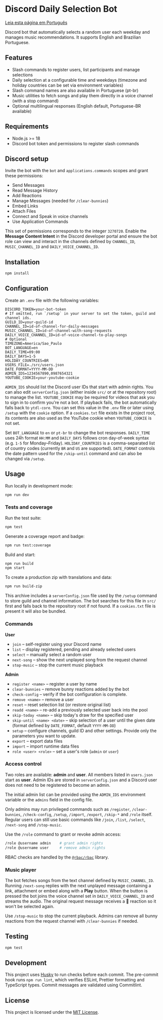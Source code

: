 # Discord Daily Selection Bot
[Leia esta página em Português](README.pt-br.md)

Discord bot that automatically selects a random user each weekday and manages music recommendations. It supports English and Brazilian Portuguese.

## Features

- Slash commands to register users, list participants and manage selections
- Daily selection at a configurable time and weekdays
  (timezone and holiday countries can be set via environment variables)
- Slash command names are also available in Portuguese (pt-br)
- Music utilities to fetch songs and play them directly in a voice channel (with a stop command)
- Optional multilingual responses (English default, Portuguese-BR available)

## Requirements

- Node.js >= 18
- Discord bot token and permissions to register slash commands

## Discord setup

Invite the bot with the `bot` and `applications.commands` scopes and grant these
permissions:

- Send Messages
- Read Message History
- Add Reactions
- Manage Messages (needed for `/clear-bunnies`)
- Embed Links
- Attach Files
- Connect and Speak in voice channels
- Use Application Commands

This set of permissions corresponds to the integer `3270720`.
Enable the **Message Content Intent** in the Discord developer portal and ensure
the bot role can view and interact in the channels defined by
`CHANNEL_ID`, `MUSIC_CHANNEL_ID` and `DAILY_VOICE_CHANNEL_ID`.

## Installation

```bash
npm install
```

## Configuration

Create an `.env` file with the following variables:

```
DISCORD_TOKEN=your-bot-token
# If omitted, run `/setup` in your server to set the token, guild and channel ids.
GUILD_ID=your-guild-id
CHANNEL_ID=id-of-channel-for-daily-messages
MUSIC_CHANNEL_ID=id-of-channel-with-song-requests
DAILY_VOICE_CHANNEL_ID=id-of-voice-channel-to-play-songs
# Optional
TIMEZONE=America/Sao_Paulo
BOT_LANGUAGE=en
DAILY_TIME=09:00
DAILY_DAYS=1-5
HOLIDAY_COUNTRIES=BR
USERS_FILE=./src/users.json
DATE_FORMAT=YYYY-MM-DD
ADMIN_IDS=1234567890,0987654321
YOUTUBE_COOKIE=your-youtube-cookie
```

`ADMIN_IDS` should list the Discord user IDs that start with admin rights. You can also
edit `serverConfig.json` (either inside `src/` or at the repository root) to manage the list.
`YOUTUBE_COOKIE` may be required for videos that ask you to sign in to confirm you're not a bot. If playback fails, the bot automatically falls back to `ytdl-core`. You can set this value in the `.env` file or later using `/setup` with the `cookie` option.
If a `cookies.txt` file exists in the project root, its contents are also used as the YouTube cookie when `YOUTUBE_COOKIE` is not set.

Set `BOT_LANGUAGE` to `en` or `pt-br` to change the bot responses.
`DAILY_TIME` uses 24h format `HH:MM` and `DAILY_DAYS` follows cron day-of-week
syntax (e.g. `1-5` for Monday–Friday). `HOLIDAY_COUNTRIES` is a comma-separated
list of country codes (currently `BR` and `US` are supported).
`DATE_FORMAT` controls the date pattern used for the `/skip-until` command and
can also be changed via `/setup`.

## Usage

Run locally in development mode:

```bash
npm run dev
```

### Tests and coverage

Run the test suite:

```bash
npm test
```

Generate a coverage report and badge:

```bash
npm run test:coverage
```

Build and start:

```bash
npm run build
npm start
```

To create a production zip with translations and data:

```bash
npm run build-zip
```

This archive includes a `serverConfig.json` file used by the `/setup` command to
store guild and channel information. The bot searches for this file in `src/`
first and falls back to the repository root if not found. If a `cookies.txt`
file is present it will also be bundled.

### Commands

**User**

- `join` – self-register using your Discord name
- `list` – display registered, pending and already selected users
- `select` – manually select a random user
- `next-song` – show the next unplayed song from the request channel
- `stop-music` – stop the current music playback

**Admin**

- `register <name>` – register a user by name
- `clear-bunnies` – remove bunny reactions added by the bot
- `check-config` – verify if the bot configuration is complete.
- `remove <name>` – remove a user
- `reset` – reset selection list (or restore original list)
- `readd <name>` – re-add a previously selected user back into the pool
- `skip-today <name>` – skip today's draw for the specified user
- `skip-until <name> <date>` – skip selection of a user until the given date (format defined by `DATE_FORMAT`, default `YYYY-MM-DD`)
- `setup` – configure channels, guild ID and other settings. Provide only the parameters you want to update.
- `export` – export data files
- `import` – import runtime data files
- `role <user> <role>` – set a user's role (`admin` or `user`)

### Access control

Two roles are available: **admin** and **user**. All members listed in
`users.json` start as **user**. Admin IDs are stored in `serverConfig.json` and a
Discord user does not need to be registered to become an admin.

The initial admin list can be provided using the `ADMIN_IDS` environment variable or the `admins` field in the config file.

Only admins may run privileged commands such as `/register`, `/clear-bunnies`,
`/check-config`, `/setup`, `/import`, `/export`, `/skip-*` and `/role` itself.
Regular users can still use basic commands like `/join`, `/list`, `/select`,
`/next-song` and `/stop-music`.

Use the `/role` command to grant or revoke admin access:

```bash
/role @username admin    # grant admin rights
/role @username user     # remove admin rights
```

RBAC checks are handled by the [`@rbac/rbac`](https://www.npmjs.com/package/@rbac/rbac)
library.

### Music player

The bot fetches songs from the text channel defined by `MUSIC_CHANNEL_ID`.
Running `/next-song` replies with the next unplayed message containing a link,
attachment or embed along with a **Play** button. When the button is pressed the
bot joins the voice channel set in `DAILY_VOICE_CHANNEL_ID` and streams the
audio. The original request message receives a 🐰 reaction so it won't be
selected again.

Use `/stop-music` to stop the current playback. Admins can remove all bunny
reactions from the request channel with `/clear-bunnies` if needed.

## Testing

```bash
npm test
```

## Development

This project uses [Husky](https://typicode.github.io/husky) to run checks before
each commit. The pre-commit hook runs `npm run lint`, which verifies ESLint,
Prettier formatting and TypeScript types. Commit messages are validated using
Commitlint.

## License

This project is licensed under the [MIT License](LICENSE).
